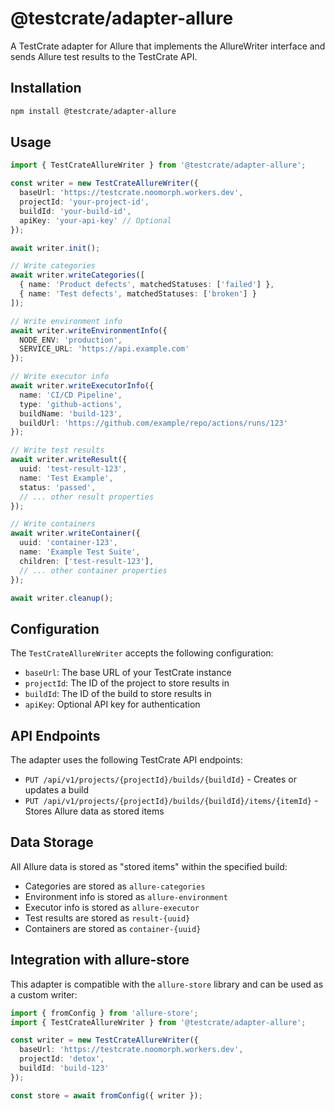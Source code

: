 # @testcrate/adapter-allure

A TestCrate adapter for Allure that implements the AllureWriter interface and sends Allure test results to the TestCrate API.

## Installation

```bash
npm install @testcrate/adapter-allure
```

## Usage

```typescript
import { TestCrateAllureWriter } from '@testcrate/adapter-allure';

const writer = new TestCrateAllureWriter({
  baseUrl: 'https://testcrate.noomorph.workers.dev',
  projectId: 'your-project-id',
  buildId: 'your-build-id',
  apiKey: 'your-api-key' // Optional
});

await writer.init();

// Write categories
await writer.writeCategories([
  { name: 'Product defects', matchedStatuses: ['failed'] },
  { name: 'Test defects', matchedStatuses: ['broken'] }
]);

// Write environment info
await writer.writeEnvironmentInfo({
  NODE_ENV: 'production',
  SERVICE_URL: 'https://api.example.com'
});

// Write executor info
await writer.writeExecutorInfo({
  name: 'CI/CD Pipeline',
  type: 'github-actions',
  buildName: 'build-123',
  buildUrl: 'https://github.com/example/repo/actions/runs/123'
});

// Write test results
await writer.writeResult({
  uuid: 'test-result-123',
  name: 'Test Example',
  status: 'passed',
  // ... other result properties
});

// Write containers
await writer.writeContainer({
  uuid: 'container-123',
  name: 'Example Test Suite',
  children: ['test-result-123'],
  // ... other container properties
});

await writer.cleanup();
```

## Configuration

The `TestCrateAllureWriter` accepts the following configuration:

- `baseUrl`: The base URL of your TestCrate instance
- `projectId`: The ID of the project to store results in
- `buildId`: The ID of the build to store results in
- `apiKey`: Optional API key for authentication

## API Endpoints

The adapter uses the following TestCrate API endpoints:

- `PUT /api/v1/projects/{projectId}/builds/{buildId}` - Creates or updates a build
- `PUT /api/v1/projects/{projectId}/builds/{buildId}/items/{itemId}` - Stores Allure data as stored items

## Data Storage

All Allure data is stored as "stored items" within the specified build:

- Categories are stored as `allure-categories`
- Environment info is stored as `allure-environment`
- Executor info is stored as `allure-executor`
- Test results are stored as `result-{uuid}`
- Containers are stored as `container-{uuid}`

## Integration with allure-store

This adapter is compatible with the `allure-store` library and can be used as a custom writer:

```typescript
import { fromConfig } from 'allure-store';
import { TestCrateAllureWriter } from '@testcrate/adapter-allure';

const writer = new TestCrateAllureWriter({
  baseUrl: 'https://testcrate.noomorph.workers.dev',
  projectId: 'detox',
  buildId: 'build-123'
});

const store = await fromConfig({ writer });
```


